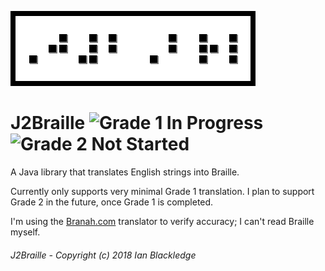 ![J2Braille](https://github.com/ianblackledge/J2Braille/blob/master/j2braille.png)
# J2Braille ![Grade 1 In Progress](https://img.shields.io/badge/grade%201-functional-green.svg) ![Grade 2 Not Started](https://img.shields.io/badge/grade%202-not%20started-red.svg)
A Java library that translates English strings into Braille.

Currently only supports very minimal Grade 1 translation. I plan to support Grade 2 in the future, once Grade 1 is completed.

I'm using the [Branah.com](https://www.branah.com/braille-translator) translator to verify accuracy; I can't read Braille myself.

###### J2Braille - Copyright (c) 2018 Ian Blackledge
